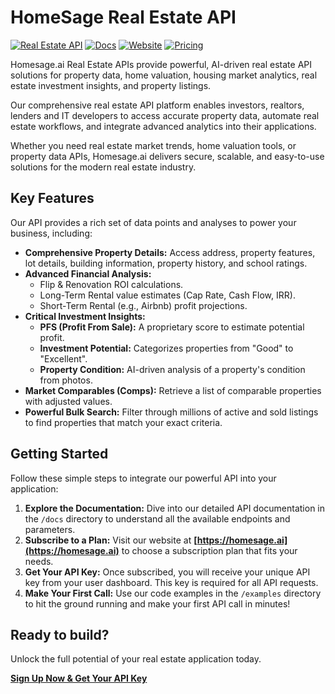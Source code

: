 # HomeSage Real Estate API
[![Real Estate API](https://img.shields.io/badge/real_estate-api-%235177fc)](https://github.com/ZR2021DC/Homesage.ai-Real-Estate-APIs/tree/main/examples)
[![Docs](https://img.shields.io/badge/Docs-%235177fc)](https://github.com/ZR2021DC/Homesage.ai-Real-Estate-APIs/tree/main/docs)
[![Website](https://img.shields.io/badge/Homesage.ai-%235177fc)](https://homesage.ai)
[![Pricing](https://img.shields.io/badge/Pricing-%235177fc)](https://homesage.ai/pricing)
 

Homesage.ai Real Estate APIs provide powerful, AI-driven real estate API solutions for property data, home valuation, housing market analytics, real estate investment insights, and property listings. 

Our comprehensive real estate API platform enables investors, realtors, lenders and IT developers to access accurate property data, automate real estate workflows, and integrate advanced analytics into their applications. 

Whether you need real estate market trends, home valuation tools, or property data APIs, Homesage.ai delivers secure, scalable, and easy-to-use solutions for the modern real estate industry.

## Key Features

Our API provides a rich set of data points and analyses to power your business, including:

-   **Comprehensive Property Details:** Access address, property features, lot details, building information, property history, and school ratings.
-   **Advanced Financial Analysis:**
    -   Flip & Renovation ROI calculations.
    -   Long-Term Rental value estimates (Cap Rate, Cash Flow, IRR).
    -   Short-Term Rental (e.g., Airbnb) profit projections.
-   **Critical Investment Insights:**
    -   **PFS (Profit From Sale):** A proprietary score to estimate potential profit.
    -   **Investment Potential:** Categorizes properties from "Good" to "Excellent".
    -   **Property Condition:** AI-driven analysis of a property's condition from photos.
-   **Market Comparables (Comps):** Retrieve a list of comparable properties with adjusted values.
-   **Powerful Bulk Search:** Filter through millions of active and sold listings to find properties that match your exact criteria.

## Getting Started

Follow these simple steps to integrate our powerful API into your application:

1.  **Explore the Documentation:** Dive into our detailed API documentation in the `/docs` directory to understand all the available endpoints and parameters.
2.  **Subscribe to a Plan:** Visit our website at **[https://homesage.ai](https://homesage.ai)** to choose a subscription plan that fits your needs.
3.  **Get Your API Key:** Once subscribed, you will receive your unique API key from your user dashboard. This key is required for all API requests.
4.  **Make Your First Call:** Use our code examples in the `/examples` directory to hit the ground running and make your first API call in minutes!

## Ready to build?

Unlock the full potential of your real estate application today.

**[Sign Up Now & Get Your API Key](httpshttps://homesage.ai)** 
